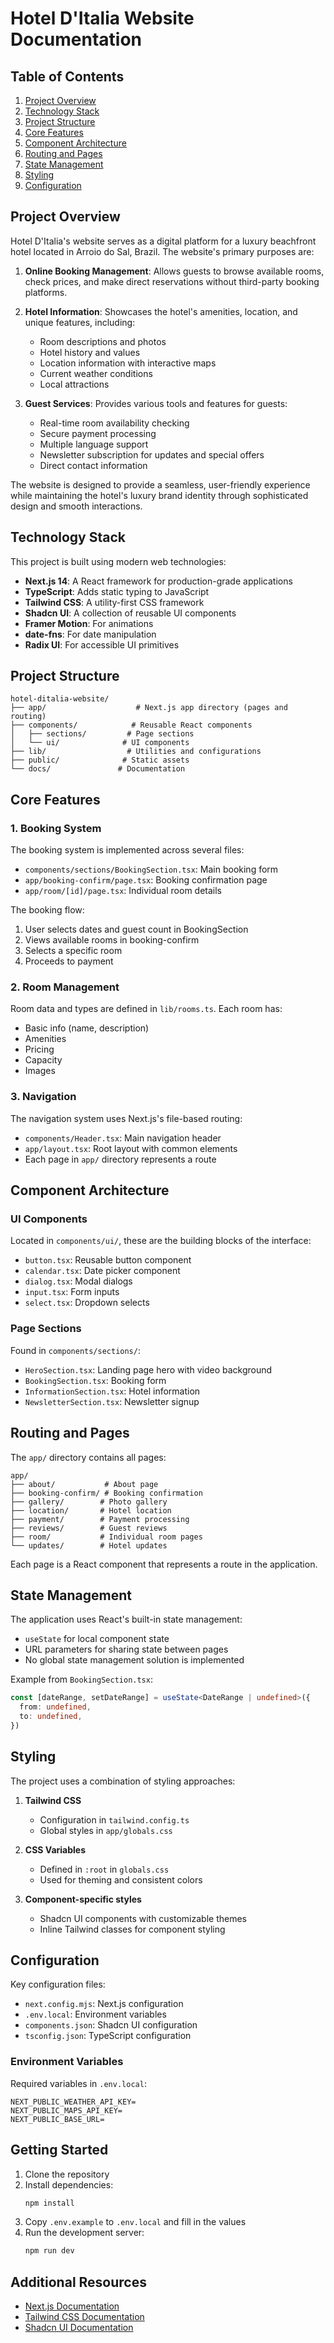 # Hotel D'Italia Website Documentation

## Table of Contents
1. [Project Overview](#project-overview)
2. [Technology Stack](#technology-stack)
3. [Project Structure](#project-structure)
4. [Core Features](#core-features)
5. [Component Architecture](#component-architecture)
6. [Routing and Pages](#routing-and-pages)
7. [State Management](#state-management)
8. [Styling](#styling)
9. [Configuration](#configuration)

## Project Overview

Hotel D'Italia's website serves as a digital platform for a luxury beachfront hotel located in Arroio do Sal, Brazil. The website's primary purposes are:

1. **Online Booking Management**: Allows guests to browse available rooms, check prices, and make direct reservations without third-party booking platforms.

2. **Hotel Information**: Showcases the hotel's amenities, location, and unique features, including:
   - Room descriptions and photos
   - Hotel history and values
   - Location information with interactive maps
   - Current weather conditions
   - Local attractions

3. **Guest Services**: Provides various tools and features for guests:
   - Real-time room availability checking
   - Secure payment processing
   - Multiple language support
   - Newsletter subscription for updates and special offers
   - Direct contact information

The website is designed to provide a seamless, user-friendly experience while maintaining the hotel's luxury brand identity through sophisticated design and smooth interactions.

## Technology Stack

This project is built using modern web technologies:

- **Next.js 14**: A React framework for production-grade applications
- **TypeScript**: Adds static typing to JavaScript
- **Tailwind CSS**: A utility-first CSS framework
- **Shadcn UI**: A collection of reusable UI components
- **Framer Motion**: For animations
- **date-fns**: For date manipulation
- **Radix UI**: For accessible UI primitives

## Project Structure

```
hotel-ditalia-website/
├── app/                    # Next.js app directory (pages and routing)
├── components/            # Reusable React components
│   ├── sections/         # Page sections
│   └── ui/              # UI components
├── lib/                  # Utilities and configurations
├── public/              # Static assets
└── docs/               # Documentation
```

## Core Features

### 1. Booking System
The booking system is implemented across several files:

- `components/sections/BookingSection.tsx`: Main booking form
- `app/booking-confirm/page.tsx`: Booking confirmation page
- `app/room/[id]/page.tsx`: Individual room details

The booking flow:
1. User selects dates and guest count in BookingSection
2. Views available rooms in booking-confirm
3. Selects a specific room
4. Proceeds to payment

### 2. Room Management
Room data and types are defined in `lib/rooms.ts`. Each room has:
- Basic info (name, description)
- Amenities
- Pricing
- Capacity
- Images

### 3. Navigation
The navigation system uses Next.js's file-based routing:

- `components/Header.tsx`: Main navigation header
- `app/layout.tsx`: Root layout with common elements
- Each page in `app/` directory represents a route

## Component Architecture

### UI Components
Located in `components/ui/`, these are the building blocks of the interface:

- `button.tsx`: Reusable button component
- `calendar.tsx`: Date picker component
- `dialog.tsx`: Modal dialogs
- `input.tsx`: Form inputs
- `select.tsx`: Dropdown selects

### Page Sections
Found in `components/sections/`:

- `HeroSection.tsx`: Landing page hero with video background
- `BookingSection.tsx`: Booking form
- `InformationSection.tsx`: Hotel information
- `NewsletterSection.tsx`: Newsletter signup

## Routing and Pages

The `app/` directory contains all pages:

```
app/
├── about/           # About page
├── booking-confirm/ # Booking confirmation
├── gallery/        # Photo gallery
├── location/       # Hotel location
├── payment/        # Payment processing
├── reviews/        # Guest reviews
├── room/           # Individual room pages
└── updates/        # Hotel updates
```

Each page is a React component that represents a route in the application.

## State Management

The application uses React's built-in state management:

- `useState` for local component state
- URL parameters for sharing state between pages
- No global state management solution is implemented

Example from `BookingSection.tsx`:
```typescript
const [dateRange, setDateRange] = useState<DateRange | undefined>({
  from: undefined,
  to: undefined,
})
```

## Styling

The project uses a combination of styling approaches:

1. **Tailwind CSS**
   - Configuration in `tailwind.config.ts`
   - Global styles in `app/globals.css`

2. **CSS Variables**
   - Defined in `:root` in `globals.css`
   - Used for theming and consistent colors

3. **Component-specific styles**
   - Shadcn UI components with customizable themes
   - Inline Tailwind classes for component styling

## Configuration

Key configuration files:

- `next.config.mjs`: Next.js configuration
- `.env.local`: Environment variables
- `components.json`: Shadcn UI configuration
- `tsconfig.json`: TypeScript configuration

### Environment Variables
Required variables in `.env.local`:
```
NEXT_PUBLIC_WEATHER_API_KEY=
NEXT_PUBLIC_MAPS_API_KEY=
NEXT_PUBLIC_BASE_URL=
```

## Getting Started

1. Clone the repository
2. Install dependencies:
   ```bash
   npm install
   ```
3. Copy `.env.example` to `.env.local` and fill in the values
4. Run the development server:
   ```bash
   npm run dev
   ```

## Additional Resources

- [Next.js Documentation](https://nextjs.org/docs)
- [Tailwind CSS Documentation](https://tailwindcss.com/docs)
- [Shadcn UI Documentation](https://ui.shadcn.com) 